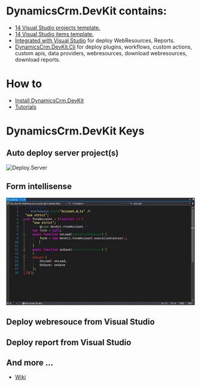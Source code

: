 # DynamicsCrm.DevKit contains:
* [14 Visual Studio projects template.](https://github.com/phuocle/Dynamics-Crm-DevKit/wiki/Projects-and-Items-Template)
* [14 Visual Studio items template.](https://github.com/phuocle/Dynamics-Crm-DevKit/wiki/Projects-and-Items-Template)
* [Integrated with Visual Studio](https://github.com/phuocle/Dynamics-Crm-DevKit/wiki/Integrated-with-Visual-Studio) for deploy WebResources, Reports.
* [DynamicsCrm.DevKit.Cli](https://github.com/phuocle/Dynamics-Crm-DevKit/wiki/CLI) for deploy plugins, workflows, custom actions, custom apis, data providers, webresources, download webresources, download reports.

# How to
* [Install DynamicsCrm.DevKit](https://github.com/phuocle/Dynamics-Crm-DevKit/wiki/Install)
* [Tutorials](https://github.com/phuocle/Dynamics-Crm-DevKit/wiki/Tutorials)

# DynamicsCrm.DevKit Keys

## Auto deploy server project(s)
![Deploy.Server](/v2/images/deploy.server.gif)

## Form intellisense
![Form](/v2/images/form.gif)

## Deploy webresouce from Visual Studio

## Deploy report from Visual Studio

## And more ...
* [Wiki](https://github.com/phuocle/Dynamics-Crm-DevKit/wiki)